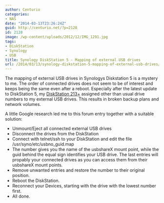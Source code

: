 ```yaml
---
author: Centurio
categories:
- NAS
date: "2014-03-13T23:26:24Z"
guid: http://centurio.net/?p=2128
id: 2128
image: /wp-content/uploads/2012/12/IMG_1291.jpg
tags:
- DiskStation
- Synology
- USB
title: Synology DiskStation 5 - Mapping of external USB drives
url: /2014/03/13/synology-diskstation-5-mapping-of-external-usb-drives/
---
```

The mapping of external USB drives in Synologys Diskstation 5 is a mystery to me. The order of connected drives does not seem to be of interest and keeps being the same even after a reboot. Especially after the latest update to DiskStation 5, my [DiskStation 213+](http://www.amazon.de/gp/product/B008U69DDG) assigned other than usual drive numbers to my external USB drives. This results in broken backup plans and network volumes.

A little Google research led me to this forum entry together with a suitable solution:

  * Unmount/Eject all connected external USB drives
  * Disconnect the drives from the DiskStation
  * Connect with telnet/ssh to your DiskStation and edit the file /usr/syno/etc/usbno_guid.map
  * The number gives you the name of the usbshareX mount point, while the guid behind the equal sign identifies your USB drive. The last entries will propably your connected drives as you can access them from their usbshareX mount points.
  * Remove unwanted entries and restore the number to their original position.
  * Reboot the DiskStation.
  * Reconnect your Devices, starting with the drive with the lowest number first.
  * All done.